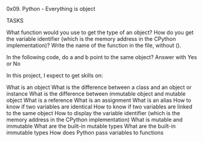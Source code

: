 0x09. Python - Everything is object

TASKS

What function would you use to get the type of an object?
How do you get the variable identifier (which is the memory address in the CPython implementation)?
Write the name of the function in the file, without ().

In the following code, do a and b point to the same object? Answer with Yes or No

In this project, I expect to get skills on: 

What is an object
What is the difference between a class and an object or instance
What is the difference between immutable object and mutable object
What is a reference
What is an assignment
What is an alias
How to know if two variables are identical
How to know if two variables are linked to the same object
How to display the variable identifier (which is the memory address in the CPython implementation)
What is mutable and immutable
What are the built-in mutable types
What are the built-in immutable types
How does Python pass variables to functions
